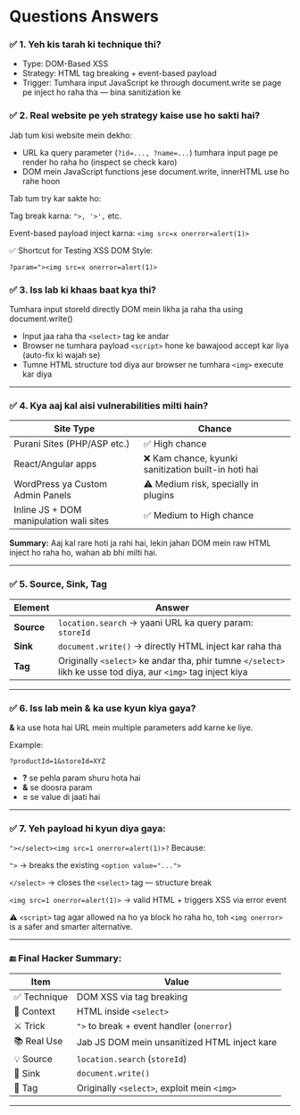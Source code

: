 # Questions Answers

### ✅ 1. Yeh kis tarah ki technique thi?

- Type: DOM-Based XSS
- Strategy: HTML tag breaking + event-based payload
- Trigger: Tumhara input JavaScript ke through document.write se page pe inject ho raha tha — bina sanitization ke

### ✅ 2. Real website pe yeh strategy kaise use ho sakti hai?
Jab tum kisi website mein dekho:

- URL ka query parameter (```?id=..., ?name=...```) tumhara input page pe render ho raha ho (inspect se check karo)
- DOM mein JavaScript functions jese document.write, innerHTML use ho rahe hoon

Tab tum try kar sakte ho:

Tag break karna: ```">, '>',``` etc.

Event-based payload inject karna: ```<img src=x onerror=alert(1)>```

✅ Shortcut for Testing XSS DOM Style:

```?param="><img src=x onerror=alert(1)>```

### ✅ 3. Iss lab ki khaas baat kya thi?
Tumhara input storeId directly DOM mein likha ja raha tha using document.write()

- Input jaa raha tha ```<select>``` tag ke andar
- Browser ne tumhara payload ```<script>``` hone ke bawajood accept kar liya (auto-fix ki wajah se)
- Tumne HTML structure tod diya aur browser ne tumhara ```<img>``` execute kar diya

---

### ✅ 4. Kya aaj kal aisi vulnerabilities milti hain?

| Site Type                               | Chance                                              |
| --------------------------------------- | --------------------------------------------------- |
| Purani Sites (PHP/ASP etc.)             | ✅ High chance                                       |
| React/Angular apps                      | ❌ Kam chance, kyunki sanitization built-in hoti hai |
| WordPress ya Custom Admin Panels        | ⚠️ Medium risk, specially in plugins                |
| Inline JS + DOM manipulation wali sites | ✅ Medium to High chance                             |

**Summary:** Aaj kal rare hoti ja rahi hai, lekin jahan DOM mein raw HTML inject ho raha ho, wahan ab bhi milti hai.

---

### ✅ 5. Source, Sink, Tag

| Element    | Answer                                                                                                        |
| ---------- | ------------------------------------------------------------------------------------------------------------- |
| **Source** | `location.search` → yaani URL ka query param: `storeId`                                                       |
| **Sink**   | `document.write()` → directly HTML inject kar raha tha                                                        |
| **Tag**    | Originally `<select>` ke andar tha, phir tumne `</select>` likh ke usse tod diya, aur `<img>` tag inject kiya |

---

### ✅ 6. Iss lab mein **&** ka use kyun kiya gaya?
**&** ka use hota hai URL mein multiple parameters add karne ke liye.

Example:

```?productId=1&storeId=XYZ```

- **?** se pehla param shuru hota hai
- **&** se doosra param
- **=** se value di jaati hai

---

### ✅ 7. Yeh payload hi kyun diya gaya: 
```"></select><img src=1 onerror=alert(1)>?```
Because:

```">``` → breaks the existing ```<option value="...">```

```</select>``` → closes the ```<select>``` tag — structure break

```<img src=1 onerror=alert(1)>``` → valid HTML + triggers XSS via error event

⚠️ ```<script>``` tag agar allowed na ho ya block ho raha ho, toh ```<img onerror>``` is a safer and smarter alternative.

---

### 🔚 Final Hacker Summary:

| Item        | Value                                        |
| ----------- | -------------------------------------------- |
| ✅ Technique | DOM XSS via tag breaking                     |
| 🧠 Context  | HTML inside `<select>`                       |
| ⚔️ Trick    | `">` to break + event handler (`onerror`)    |
| 📚 Real Use | Jab JS DOM mein unsanitized HTML inject kare |
| 💡 Source   | `location.search` (`storeId`)                |
| 🧨 Sink     | `document.write()`                           |
| 🧱 Tag      | Originally `<select>`, exploit mein `<img>`  |

---


